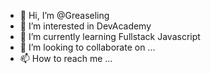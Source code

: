 - 👋 Hi, I’m @Greaseling
- 👀 I’m interested in DevAcademy   
- 🌱 I’m currently learning Fullstack Javascript
- 💞️ I’m looking to collaborate on ...
- 📫 How to reach me ...

<!---
Greaseling/Greaseling is a ✨ special ✨ repository because its `README.md` (this file) appears on your GitHub profile.
You can click the Preview link to take a look at your changes.
--->
